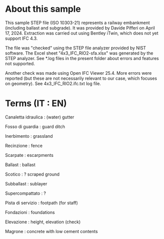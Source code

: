 # About this sample

This sample STEP file (ISO 10303-21) represents a railway embankment (including ballast and subgrade). It was provided by Davide Pifferi on April 17, 2024. Extraction was carried out using Bentley iTwin, which does not yet support IFC 4.3.  

The file was "checked" using the STEP file analyzer provided by NIST software. The Excel sheet "4x3_IFC_RIO2-sfa.xlsx" was generated by the STEP analyzer.
See *.log files in the present folder about errors and features not supported.

Another check was made using Open IFC Viewer 25.4. More errors were reported (but these are not necessarily relevant to our case, which focuses on geometry).
See 4x3_IFC_RIO2.ifc.txt log file.

# Terms (IT : EN)

Canaletta idraulica : (water) gutter

Fosso di guardia : guard ditch

Inerbimento : grassland

Recinzione : fence

Scarpate : escarpments

Ballast : ballast

Scotico : ? scraped ground

Subballast : sublayer

Supercompattato : ?

Pista di servizio : footpath (for staff)

Fondazioni : foundations

Elevazione : height, elevation (check)

Magrone : concrete with low cement contents
